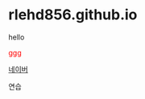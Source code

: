 # rlehd856.github.io
<!-- <style type="text/css">
.test {
  color:blue;
}
</style>-->

hello
<div style="color:red;">ggg</div>

<a href="https://www.naver.com">네이버</a>

<div class="test">연습</div>

